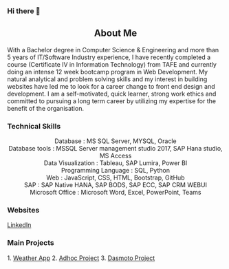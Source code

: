 ### Hi there 👋
<h2 align='center'>About Me</h2>
<p>With a Bachelor degree in Computer Science & Engineering and more than 5 years of IT/Software Industry experience, I have recently completed a course (Certificate IV in Information Technology) from TAFE and currently doing an intense 12 week bootcamp program in Web Development. My natural analytical and problem solving skills and my interest in building websites have led me to look for a career change to front end design and development. I am a self-motivated, quick learner, strong work ethics and committed to pursuing a long term career by utilizing my expertise for the benefit of the organisation.</p>

<h3 >Technical Skills</h3>
<p align='center'>
Database                :  MS SQL Server, MYSQL, Oracle <br>
Database tools          :  MSSQL Server management studio 2017, SAP Hana studio, MS Access<br>
Data Visualization	    :  Tableau, SAP Lumira, Power BI<br>
Programming Language    :   SQL, Python<br>
Web 	                  :  JavaScript, CSS, HTML, Bootstrap, GitHub<br>
SAP	                    :  SAP Native HANA, SAP BODS, SAP ECC, SAP CRM WEBUI<br>
Microsoft Office        :   Microsoft Word, Excel, PowerPoint, Teams
</p>

<h3>Websites</h3>
<a href='https://www.linkedin.com/in/deepa-murali-416848177/'>LinkedIn</a>

<h3>Main Projects</h3>
 1. <a href = 'https://github.com/DeepaNethesh/weather-app'>Weather App</a>
 2. <a href = 'https://github.com/DeepaNethesh/adhoc-project'>Adhoc Project</a>
 3. <a href ='https://github.com/DeepaNethesh/dasmoto_project'>Dasmoto Project</a>
